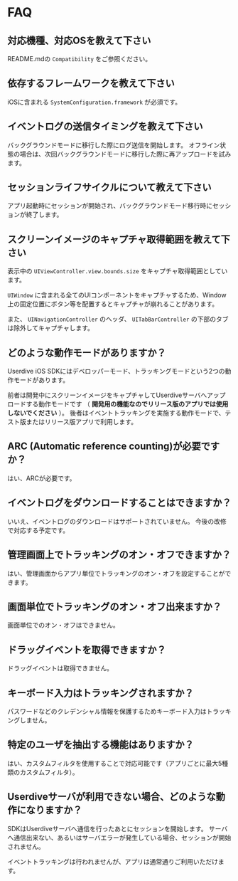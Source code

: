 # FAQ

## 対応機種、対応OSを教えて下さい

README.mdの `Compatibility` をご参照ください。


## 依存するフレームワークを教えて下さい

iOSに含まれる `SystemConfiguration.framework` が必須です。


## イベントログの送信タイミングを教えて下さい

バックグラウンドモードに移行した際にログ送信を開始します。
オフライン状態の場合は、次回バックグラウンドモードに移行した際に再アップロードを試みます。


## セッションライフサイクルについて教えて下さい

アプリ起動時にセッションが開始され、バックグラウンドモード移行時にセッションが終了します。	


## スクリーンイメージのキャプチャ取得範囲を教えて下さい

表示中の `UIViewController.view.bounds.size` をキャプチャ取得範囲としています。

`UIWindow` に含まれる全てのUIコンポーネントをキャプチャするため、Window上の固定位置にボタン等を配置するとキャプチャが崩れることがあります。

また、 `UINavigationController` のヘッダ、 `UITabBarController` の下部のタブは除外してキャプチャします。


## どのような動作モードがありますか？

Userdive iOS SDKにはデベロッパーモード、トラッキングモードという2つの動作モードがあります。

前者は開発中にスクリーンイメージをキャプチャしてUserdiveサーバへアップロードする動作モードです
（ **開発用の機能なのでリリース版のアプリでは使用しないでください** ）。
後者はイベントトラッキングを実施する動作モードで、テスト版またはリリース版アプリで利用します。


## ARC (Automatic reference counting)が必要ですか？

はい、ARCが必要です。


## イベントログをダウンロードすることはできますか？

いいえ、イベントログのダウンロードはサポートされていません。
今後の改修で対応する予定です。


## 管理画面上でトラッキングのオン・オフできますか？

はい、管理画面からアプリ単位でトラッキングのオン・オフを設定することができます。


## 画面単位でトラッキングのオン・オフ出来ますか？

画面単位でのオン・オフはできません。


## ドラッグイベントを取得できますか？

ドラッグイベントは取得できません。


## キーボード入力はトラッキングされますか？

パスワードなどのクレデンシャル情報を保護するためキーボード入力はトラッキングしません。


## 特定のユーザを抽出する機能はありますか？

はい、カスタムフィルタを使用することで対応可能です（アプリごとに最大5種類のカスタムフィルタ）。


## Userdiveサーバが利用できない場合、どのような動作になりますか？

SDKはUserdiveサーバへ通信を行ったあとにセッションを開始します。
サーバへ通信出来ない、あるいはサーバエラーが発生している場合、セッションが開始されません。

イベントトラッキングは行われませんが、アプリは通常通りご利用いただけます。
